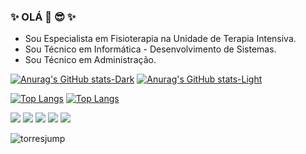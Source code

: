 ### ✨ OLÁ 👋 :sunglasses: ✨

<!--
**saul0t0rres/saul0t0rres** is a ✨ _special_ ✨ repository because its `README.md` (this file) appears on your GitHub profile.

Here are some ideas to get you started:

- 🔭 I’m currently working on ...
- 🌱 I’m currently learning ...
- 👯 I’m looking to collaborate on ...
- 🤔 I’m looking for help with ...
- 💬 Ask me about ...
- 📫 How to reach me: ...
- 😄 Pronouns: ...
- ⚡ Fun fact: ...
-->

- Sou Especialista em Fisioterapia na Unidade de Terapia Intensiva.
- Sou Técnico em Informática - Desenvolvimento de Sistemas.
- Sou Técnico em Administração.

[![Anurag's GitHub stats-Dark](https://github-readme-stats.vercel.app/api?username=saul0t0rres&show_icons=true&theme=dark#gh-dark-mode-only)](https://github.com/saul0t0rres/github-readme-stats#gh-dark-mode-only)
[![Anurag's GitHub stats-Light](https://github-readme-stats.vercel.app/api?username=saul0t0rres&show_icons=true&theme=default#gh-light-mode-only)](https://github.com/saul0t0rres/github-readme-stats#gh-light-mode-only)

[![Top Langs](https://github-readme-stats.vercel.app/api/top-langs/?username=saul0t0rres&theme=dark&layout=compact#gh-dark-mode-only)](https://github.com/saul0t0rres/github-readme-stats#gh-dark-mode-only)
[![Top Langs](https://github-readme-stats.vercel.app/api/top-langs/?username=saul0t0rres&theme=default&layout=compact#gh-light-mode-only)](https://github.com/saul0t0rres/github-readme-stats#gh-light-mode-only)

[<img src="https://img.shields.io/badge/twitter-%231DA1F2.svg?&style=for-the-badge&logo=twitter&logoColor=white" />](https://twitter.com/USERNAME) [<img src="https://img.shields.io/badge/medium-%2312100E.svg?&style=for-the-badge&logo=medium&logoColor=white" />](https://medium.com/USERNAME)  [<img src="https://img.shields.io/badge/linkedin-%230077B5.svg?&style=for-the-badge&logo=linkedin&logoColor=white" />](https://www.linkedin.com/in/USERNAME/) [<img src = "https://img.shields.io/badge/instagram-%23E4405F.svg?&style=for-the-badge&logo=instagram&logoColor=white">](https://www.instagram.com/USERNAME/) [<img src = "https://img.shields.io/badge/facebook-%231877F2.svg?&style=for-the-badge&logo=facebook&logoColor=white">](https://www.facebook.com/USERNAME)

![torresjump](https://user-images.githubusercontent.com/116840416/208263926-a5ba021d-4e7b-4c04-ad9a-9ecdf8211cf9.gif)
